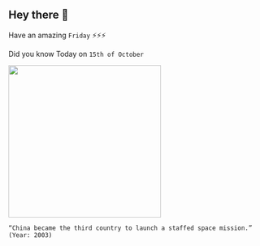 ## Hey there 👋
Have an amazing `Friday` ⚡⚡⚡

Did you know Today on `15th of October`
 
 [<img src="https://upload.wikimedia.org/wikipedia/commons/thumb/4/4e/%E9%95%BF%E5%BE%81%E4%BA%94%E5%8F%B7%E9%81%A5%E4%BA%8C%E7%81%AB%E7%AE%AD%E8%BD%AC%E5%9C%BA.jpg/1200px-%E9%95%BF%E5%BE%81%E4%BA%94%E5%8F%B7%E9%81%A5%E4%BA%8C%E7%81%AB%E7%AE%AD%E8%BD%AC%E5%9C%BA.jpg" width="300" />](https://en.wikipedia.org/wiki/Chinese_space_program#:~:text=Following%20these%20was%20the%20successful,launch%20a%20human%20into%20orbit.) 
 ```
“China became the third country to launch a staffed space mission.” (Year: 2003)
```
